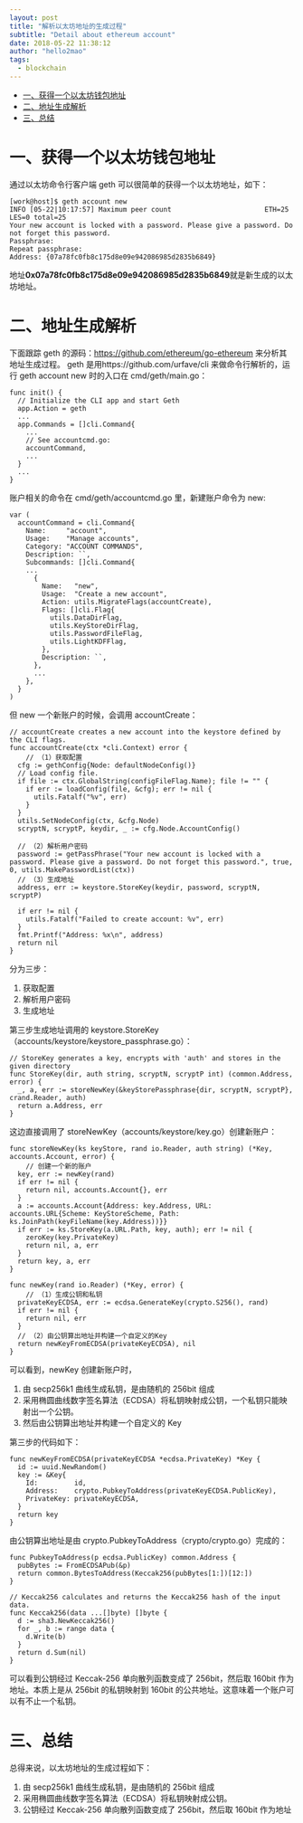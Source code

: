 ```yaml
---
layout: post
title: "解析以太坊地址的生成过程"
subtitle: "Detail about ethereum account"
date: 2018-05-22 11:38:12
author: "hello2mao"
tags:
  - blockchain
---
```


- [一、获得一个以太坊钱包地址](#%e4%b8%80%e8%8e%b7%e5%be%97%e4%b8%80%e4%b8%aa%e4%bb%a5%e5%a4%aa%e5%9d%8a%e9%92%b1%e5%8c%85%e5%9c%b0%e5%9d%80)
- [二、地址生成解析](#%e4%ba%8c%e5%9c%b0%e5%9d%80%e7%94%9f%e6%88%90%e8%a7%a3%e6%9e%90)
- [三、总结](#%e4%b8%89%e6%80%bb%e7%bb%93)

# 一、获得一个以太坊钱包地址

通过以太坊命令行客户端 geth 可以很简单的获得一个以太坊地址，如下：

```
[work@host]$ geth account new
INFO [05-22|10:17:57] Maximum peer count                       ETH=25 LES=0 total=25
Your new account is locked with a password. Please give a password. Do not forget this password.
Passphrase:
Repeat passphrase:
Address: {07a78fc0fb8c175d8e09e942086985d2835b6849}
```

地址**0x07a78fc0fb8c175d8e09e942086985d2835b6849**就是新生成的以太坊地址。

# 二、地址生成解析

下面跟踪 geth 的源码：https://github.com/ethereum/go-ethereum 来分析其地址生成过程。
geth 是用https://github.com/urfave/cli 来做命令行解析的，运行 geth account new 时的入口在 cmd/geth/main.go：

```
func init() {
  // Initialize the CLI app and start Geth
  app.Action = geth
  ...
  app.Commands = []cli.Command{
    ...
    // See accountcmd.go:
    accountCommand,
    ...
  }
  ...
}
```

账户相关的命令在 cmd/geth/accountcmd.go 里，新建账户命令为 new:

```
var (
  accountCommand = cli.Command{
    Name:     "account",
    Usage:    "Manage accounts",
    Category: "ACCOUNT COMMANDS",
    Description: ``,
    Subcommands: []cli.Command{
    ...
      {
        Name:   "new",
        Usage:  "Create a new account",
        Action: utils.MigrateFlags(accountCreate),
        Flags: []cli.Flag{
          utils.DataDirFlag,
          utils.KeyStoreDirFlag,
          utils.PasswordFileFlag,
          utils.LightKDFFlag,
        },
        Description: ``,
      },
      ...
    },
  }
)
```

但 new 一个新账户的时候，会调用 accountCreate：

```
// accountCreate creates a new account into the keystore defined by the CLI flags.
func accountCreate(ctx *cli.Context) error {
    // （1）获取配置
  cfg := gethConfig{Node: defaultNodeConfig()}
  // Load config file.
  if file := ctx.GlobalString(configFileFlag.Name); file != "" {
    if err := loadConfig(file, &cfg); err != nil {
      utils.Fatalf("%v", err)
    }
  }
  utils.SetNodeConfig(ctx, &cfg.Node)
  scryptN, scryptP, keydir, _ := cfg.Node.AccountConfig()

  // （2）解析用户密码
  password := getPassPhrase("Your new account is locked with a password. Please give a password. Do not forget this password.", true, 0, utils.MakePasswordList(ctx))
  // （3）生成地址
  address, err := keystore.StoreKey(keydir, password, scryptN, scryptP)

  if err != nil {
    utils.Fatalf("Failed to create account: %v", err)
  }
  fmt.Printf("Address: %x\n", address)
  return nil
}
```

分为三步：

1.  获取配置
2.  解析用户密码
3.  生成地址

第三步生成地址调用的 keystore.StoreKey（accounts/keystore/keystore_passphrase.go）：

```
// StoreKey generates a key, encrypts with 'auth' and stores in the given directory
func StoreKey(dir, auth string, scryptN, scryptP int) (common.Address, error) {
  _, a, err := storeNewKey(&keyStorePassphrase{dir, scryptN, scryptP}, crand.Reader, auth)
  return a.Address, err
}
```

这边直接调用了 storeNewKey（accounts/keystore/key.go）创建新账户：

```
func storeNewKey(ks keyStore, rand io.Reader, auth string) (*Key, accounts.Account, error) {
    // 创建一个新的账户
  key, err := newKey(rand)
  if err != nil {
    return nil, accounts.Account{}, err
  }
  a := accounts.Account{Address: key.Address, URL: accounts.URL{Scheme: KeyStoreScheme, Path: ks.JoinPath(keyFileName(key.Address))}}
  if err := ks.StoreKey(a.URL.Path, key, auth); err != nil {
    zeroKey(key.PrivateKey)
    return nil, a, err
  }
  return key, a, err
}

func newKey(rand io.Reader) (*Key, error) {
    // （1）生成公钥和私钥
  privateKeyECDSA, err := ecdsa.GenerateKey(crypto.S256(), rand)
  if err != nil {
    return nil, err
  }
  // （2）由公钥算出地址并构建一个自定义的Key
  return newKeyFromECDSA(privateKeyECDSA), nil
}
```

可以看到，newKey 创建新账户时，

1.  由 secp256k1 曲线生成私钥，是由随机的 256bit 组成
2.  采用椭圆曲线数字签名算法（ECDSA）将私钥映射成公钥，一个私钥只能映射出一个公钥。
3.  然后由公钥算出地址并构建一个自定义的 Key

第三步的代码如下：

```
func newKeyFromECDSA(privateKeyECDSA *ecdsa.PrivateKey) *Key {
  id := uuid.NewRandom()
  key := &Key{
    Id:         id,
    Address:    crypto.PubkeyToAddress(privateKeyECDSA.PublicKey),
    PrivateKey: privateKeyECDSA,
  }
  return key
}
```

由公钥算出地址是由 crypto.PubkeyToAddress（crypto/crypto.go）完成的：

```
func PubkeyToAddress(p ecdsa.PublicKey) common.Address {
  pubBytes := FromECDSAPub(&p)
  return common.BytesToAddress(Keccak256(pubBytes[1:])[12:])
}

// Keccak256 calculates and returns the Keccak256 hash of the input data.
func Keccak256(data ...[]byte) []byte {
  d := sha3.NewKeccak256()
  for _, b := range data {
    d.Write(b)
  }
  return d.Sum(nil)
}
```

可以看到公钥经过 Keccak-256 单向散列函数变成了 256bit，然后取 160bit 作为地址。本质上是从 256bit 的私钥映射到 160bit 的公共地址。这意味着一个账户可以有不止一个私钥。

# 三、总结

总得来说，以太坊地址的生成过程如下：

1.  由 secp256k1 曲线生成私钥，是由随机的 256bit 组成
2.  采用椭圆曲线数字签名算法（ECDSA）将私钥映射成公钥。
3.  公钥经过 Keccak-256 单向散列函数变成了 256bit，然后取 160bit 作为地址
